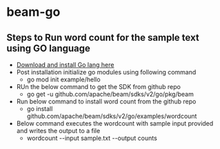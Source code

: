# beam-go

## Steps to Run word count for the sample text using GO language

- [Download and install Go lang here](https://go.dev/)
- Post installation initialize go modules using following command
    - go mod init example/hello
- RUn the below command to get the SDK from github repo
    - go get -u github.com/apache/beam/sdks/v2/go/pkg/beam
- Run below command to install word count from the github repo
    - go install github.com/apache/beam/sdks/v2/go/examples/wordcount 
- Below command executes the wordcount with sample input provided and writes the output to a file
    - wordcount --input sample.txt --output counts
